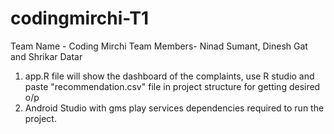 # codingmirchi-T1

Team Name - Coding Mirchi
Team Members-
Ninad Sumant, Dinesh Gat and Shrikar Datar
1. app.R file will show the dashboard of the complaints, use R studio and paste "recommendation.csv" file in project structure for getting desired o/p
2. Android Studio with gms play services dependencies required to run the project.
